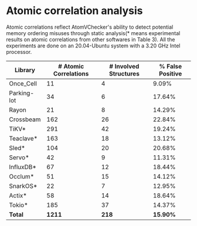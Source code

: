 # Atomic correlation analysis

Atomic correlations reflect AtomVChecker's ability to detect potential memory ordering misuses through static analysis(* means experimental results on atomic correlations from other softwares in Table 3). All the experiments are done on an 20.04-Ubuntu system with a 3.20 GHz Intel processor.

| Library      | # Atomic Correlations | # Involved Structures | % False Positive  |
|--------------|-----------------------|-----------------------|-------------------|
| Once_Cell    | 11                    | 4                     | 9.09%             |
| Parking-lot  | 34                    | 6                     | 17.64%            |
| Rayon        | 21                    | 8                     | 14.29%            |
| Crossbeam    | 162                   | 26                    | 22.84%            |
| TiKV*        | 291                   | 42                    | 19.24%            |
| Teaclave*    | 163                   | 18                    | 13.12%            |
| Sled*        | 104                   | 20                    | 20.68%            |
| Servo*       | 42                    | 9                     | 11.31%            |
| InfluxDB*    | 67                    | 12                    | 18.44%            |
| Occlum*      | 51                    | 15                    | 14.12%            |
| SnarkOS*     | 22                    | 7                     | 12.95%            |
| Actix*       | 58                    | 14                    | 18.64%            |
| Tokio*       | 185                   | 37                    | 14.37%            |
| **Total**    | **1211**              | **218**               | **15.90%**        |
